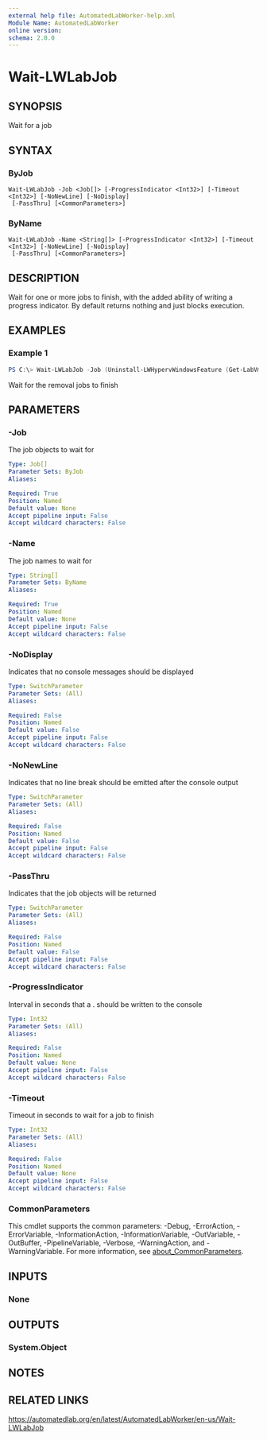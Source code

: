 ```yaml
---
external help file: AutomatedLabWorker-help.xml
Module Name: AutomatedLabWorker
online version:
schema: 2.0.0
---
```


# Wait-LWLabJob

## SYNOPSIS
Wait for a job

## SYNTAX

### ByJob
```
Wait-LWLabJob -Job <Job[]> [-ProgressIndicator <Int32>] [-Timeout <Int32>] [-NoNewLine] [-NoDisplay]
 [-PassThru] [<CommonParameters>]
```

### ByName
```
Wait-LWLabJob -Name <String[]> [-ProgressIndicator <Int32>] [-Timeout <Int32>] [-NoNewLine] [-NoDisplay]
 [-PassThru] [<CommonParameters>]
```

## DESCRIPTION
Wait for one or more jobs to finish, with the added ability of writing a progress indicator.
By default returns nothing and just blocks execution.

## EXAMPLES

### Example 1
```powershell
PS C:\> Wait-LWLabJob -Job (Uninstall-LWHypervWindowsFeature (Get-LabVm) -AsJob)
```

Wait for the removal jobs to finish

## PARAMETERS

### -Job
The job objects to wait for

```yaml
Type: Job[]
Parameter Sets: ByJob
Aliases:

Required: True
Position: Named
Default value: None
Accept pipeline input: False
Accept wildcard characters: False
```

### -Name
The job names to wait for

```yaml
Type: String[]
Parameter Sets: ByName
Aliases:

Required: True
Position: Named
Default value: None
Accept pipeline input: False
Accept wildcard characters: False
```

### -NoDisplay
Indicates that no console messages should be displayed

```yaml
Type: SwitchParameter
Parameter Sets: (All)
Aliases:

Required: False
Position: Named
Default value: False
Accept pipeline input: False
Accept wildcard characters: False
```

### -NoNewLine
Indicates that no line break should be emitted after the console output

```yaml
Type: SwitchParameter
Parameter Sets: (All)
Aliases:

Required: False
Position: Named
Default value: False
Accept pipeline input: False
Accept wildcard characters: False
```

### -PassThru
Indicates that the job objects will be returned

```yaml
Type: SwitchParameter
Parameter Sets: (All)
Aliases:

Required: False
Position: Named
Default value: False
Accept pipeline input: False
Accept wildcard characters: False
```

### -ProgressIndicator
Interval in seconds that a .
should be written to the console

```yaml
Type: Int32
Parameter Sets: (All)
Aliases:

Required: False
Position: Named
Default value: None
Accept pipeline input: False
Accept wildcard characters: False
```

### -Timeout
Timeout in seconds to wait for a job to finish

```yaml
Type: Int32
Parameter Sets: (All)
Aliases:

Required: False
Position: Named
Default value: None
Accept pipeline input: False
Accept wildcard characters: False
```

### CommonParameters
This cmdlet supports the common parameters: -Debug, -ErrorAction, -ErrorVariable, -InformationAction, -InformationVariable, -OutVariable, -OutBuffer, -PipelineVariable, -Verbose, -WarningAction, and -WarningVariable. For more information, see [about_CommonParameters](http://go.microsoft.com/fwlink/?LinkID=113216).

## INPUTS

### None
## OUTPUTS

### System.Object
## NOTES

## RELATED LINKS
https://automatedlab.org/en/latest/AutomatedLabWorker/en-us/Wait-LWLabJob
